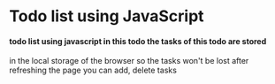# Todo list using JavaScript

#### todo list using javascript in this todo the tasks of this todo are stored
in the local storage of the browser so the tasks won't be lost after refreshing the page
you can add, delete tasks
